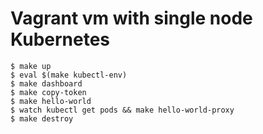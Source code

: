 # Vagrant vm with single node Kubernetes

```
$ make up
$ eval $(make kubectl-env)
$ make dashboard
$ make copy-token
$ make hello-world
$ watch kubectl get pods && make hello-world-proxy
$ make destroy
```
